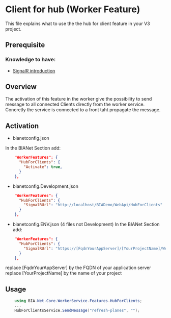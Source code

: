 # Client for hub (Worker Feature)
This file explains what to use the the hub for client feature in your V3 project.

## Prerequisite

### Knowledge to have:
* [SignalR introduction](https://docs.microsoft.com/fr-fr/aspnet/signalr/overview/getting-started/introduction-to-signalr)

## Overview
The activation of this feature in the worker give the possibility to send message to all connected Clients directly from the worker service.
Concretly the service is connected to a front taht propagate the message. 

## Activation
* bianetconfig.json

In the BIANet Section add:
```Json
    "WorkerFeatures": {
      "HubForClients": {
        "Activate": true,
      }
    },
```
* bianetconfig.Development.json
```Json
    "WorkerFeatures": {
      "HubForClients": {
        "SignalRUrl": "http://localhost/BIADemo/WebApi/HubForClients"
      }
    },
```
* bianetconfig.ENV.json (4 files not Development)
In the BIANet Section add:
```Json
    "WorkerFeatures": {
      "HubForClients": {
        "SignalRUrl": "https://[FqdnYourAppServer]/[YourProjectName]/WebApi/HubForClients"
      }
    },
```
replace [FqdnYourAppServer] by the FQDN of your application server
replace [YourProjectName] by the name of your project

## Usage
```csharp
    using BIA.Net.Core.WorkerService.Features.HubForClients;
    ...
    HubForClientsService.SendMessage("refresh-planes", "");
```